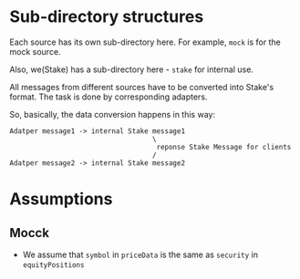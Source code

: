 # Sub-directory structures
Each source has its own sub-directory here. For example, `mock` is for the mock source.

Also, we(Stake) has a sub-directory here - `stake` for internal use.

All messages from different sources have to be converted into Stake's format. The task is done by corresponding adapters.

So, basically, the data conversion  happens in this way:
```
Adatper message1 -> internal Stake message1
                                   \
                                    reponse Stake Message for clients
                                   /
Adatper message2 -> internal Stake message2
```

# Assumptions
## Mocck
- We assume that `symbol` in `priceData` is the same as `security` in `equityPositions`